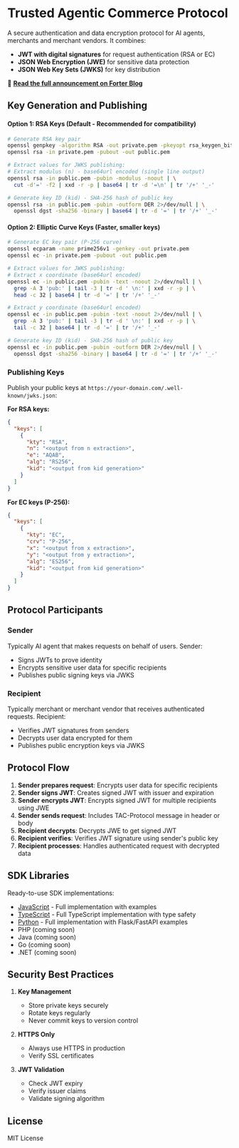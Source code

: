 # Trusted Agentic Commerce Protocol

A secure authentication and data encryption protocol for AI agents, merchants and merchant vendors. It combines:

- **JWT with digital signatures** for request authentication (RSA or EC)
- **JSON Web Encryption (JWE)** for sensitive data protection
- **JSON Web Key Sets (JWKS)** for key distribution

🎉 **[Read the full announcement on Forter Blog](https://www.forter.com/blog/proposing-a-trusted-agentic-commerce-protocol/)**

## Key Generation and Publishing

#### Option 1: RSA Keys (Default - Recommended for compatibility)

```bash
# Generate RSA key pair
openssl genpkey -algorithm RSA -out private.pem -pkeyopt rsa_keygen_bits:2048
openssl rsa -in private.pem -pubout -out public.pem

# Extract values for JWKS publishing:
# Extract modulus (n) - base64url encoded (single line output)
openssl rsa -in public.pem -pubin -modulus -noout | \
  cut -d'=' -f2 | xxd -r -p | base64 | tr -d '=\n' | tr '/+' '_-'

# Generate key ID (kid) - SHA-256 hash of public key
openssl rsa -in public.pem -pubin -outform DER 2>/dev/null | \
  openssl dgst -sha256 -binary | base64 | tr -d '=' | tr '/+' '_-'
```

#### Option 2: Elliptic Curve Keys (Faster, smaller keys)

```bash
# Generate EC key pair (P-256 curve)
openssl ecparam -name prime256v1 -genkey -out private.pem
openssl ec -in private.pem -pubout -out public.pem

# Extract values for JWKS publishing:
# Extract x coordinate (base64url encoded)
openssl ec -in public.pem -pubin -text -noout 2>/dev/null | \
  grep -A 3 'pub:' | tail -3 | tr -d ' \n:' | xxd -r -p | \
  head -c 32 | base64 | tr -d '=' | tr '/+' '_-'

# Extract y coordinate (base64url encoded)
openssl ec -in public.pem -pubin -text -noout 2>/dev/null | \
  grep -A 3 'pub:' | tail -3 | tr -d ' \n:' | xxd -r -p | \
  tail -c 32 | base64 | tr -d '=' | tr '/+' '_-'

# Generate key ID (kid) - SHA-256 hash of public key
openssl ec -in public.pem -pubin -outform DER 2>/dev/null | \
  openssl dgst -sha256 -binary | base64 | tr -d '=' | tr '/+' '_-'
```

### Publishing Keys

Publish your public keys at `https://your-domain.com/.well-known/jwks.json`:

**For RSA keys:**
```json
{
  "keys": [
    {
      "kty": "RSA",
      "n": "<output from n extraction>",
      "e": "AQAB",
      "alg": "RS256",
      "kid": "<output from kid generation>"
    }
  ]
}
```

**For EC keys (P-256):**
```json
{
  "keys": [
    {
      "kty": "EC",
      "crv": "P-256",
      "x": "<output from x extraction>",
      "y": "<output from y extraction>",
      "alg": "ES256",
      "kid": "<output from kid generation>"
    }
  ]
}
```

## Protocol Participants

### Sender

Typically AI agent that makes requests on behalf of users. Sender:

- Signs JWTs to prove identity
- Encrypts sensitive user data for specific recipients
- Publishes public signing keys via JWKS

### Recipient

Typically merchant or merchant vendor that receives authenticated requests. Recipient:

- Verifies JWT signatures from senders
- Decrypts user data encrypted for them
- Publishes public encryption keys via JWKS

## Protocol Flow

1. **Sender prepares request**: Encrypts user data for specific recipients
2. **Sender signs JWT**: Creates signed JWT with issuer and expiration
3. **Sender encrypts JWT**: Encrypts signed JWT for multiple recipients using JWE
4. **Sender sends request**: Includes TAC-Protocol message in header or body
5. **Recipient decrypts**: Decrypts JWE to get signed JWT
6. **Recipient verifies**: Verifies JWT signature using sender's public key
7. **Recipient processes**: Handles authenticated request with decrypted data

## SDK Libraries

Ready-to-use SDK implementations:

- [JavaScript](sdk/javascript/) - Full implementation with examples
- [TypeScript](sdk/typescript/) - Full TypeScript implementation with type safety
- [Python](sdk/python/) - Full implementation with Flask/FastAPI examples
- PHP (coming soon)
- Java (coming soon)
- Go (coming soon)
- .NET (coming soon)

## Security Best Practices

1. **Key Management**
   - Store private keys securely
   - Rotate keys regularly
   - Never commit keys to version control

2. **HTTPS Only**
   - Always use HTTPS in production
   - Verify SSL certificates

3. **JWT Validation**
   - Check JWT expiry
   - Verify issuer claims
   - Validate signing algorithm

## License

MIT License